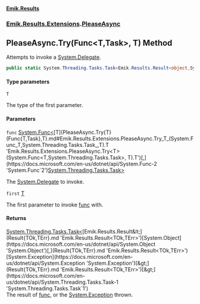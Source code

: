 #### [Emik.Results](index.md 'index')
### [Emik.Results.Extensions](Emik.Results.Extensions.md 'Emik.Results.Extensions').[PleaseAsync](PleaseAsync.md 'Emik.Results.Extensions.PleaseAsync')

## PleaseAsync.Try<T>(Func<T,Task>, T) Method

Attempts to invoke a [System.Delegate](https://docs.microsoft.com/en-us/dotnet/api/System.Delegate 'System.Delegate').

```csharp
public static System.Threading.Tasks.Task<Emik.Results.Result<object,System.Exception>> Try<T>(System.Func<T,System.Threading.Tasks.Task> func, T first);
```
#### Type parameters

<a name='Emik.Results.Extensions.PleaseAsync.Try_T_(System.Func_T,System.Threading.Tasks.Task_,T).T'></a>

`T`

The type of the first parameter.
#### Parameters

<a name='Emik.Results.Extensions.PleaseAsync.Try_T_(System.Func_T,System.Threading.Tasks.Task_,T).func'></a>

`func` [System.Func&lt;](https://docs.microsoft.com/en-us/dotnet/api/System.Func-2 'System.Func`2')[T](PleaseAsync.Try{T}(Func{T,Task},T).md#Emik.Results.Extensions.PleaseAsync.Try_T_(System.Func_T,System.Threading.Tasks.Task_,T).T 'Emik.Results.Extensions.PleaseAsync.Try<T>(System.Func<T,System.Threading.Tasks.Task>, T).T')[,](https://docs.microsoft.com/en-us/dotnet/api/System.Func-2 'System.Func`2')[System.Threading.Tasks.Task](https://docs.microsoft.com/en-us/dotnet/api/System.Threading.Tasks.Task 'System.Threading.Tasks.Task')[&gt;](https://docs.microsoft.com/en-us/dotnet/api/System.Func-2 'System.Func`2')

The [System.Delegate](https://docs.microsoft.com/en-us/dotnet/api/System.Delegate 'System.Delegate') to invoke.

<a name='Emik.Results.Extensions.PleaseAsync.Try_T_(System.Func_T,System.Threading.Tasks.Task_,T).first'></a>

`first` [T](PleaseAsync.Try{T}(Func{T,Task},T).md#Emik.Results.Extensions.PleaseAsync.Try_T_(System.Func_T,System.Threading.Tasks.Task_,T).T 'Emik.Results.Extensions.PleaseAsync.Try<T>(System.Func<T,System.Threading.Tasks.Task>, T).T')

The first parameter to invoke [func](PleaseAsync.Try{T}(Func{T,Task},T).md#Emik.Results.Extensions.PleaseAsync.Try_T_(System.Func_T,System.Threading.Tasks.Task_,T).func 'Emik.Results.Extensions.PleaseAsync.Try<T>(System.Func<T,System.Threading.Tasks.Task>, T).func') with.

#### Returns
[System.Threading.Tasks.Task&lt;](https://docs.microsoft.com/en-us/dotnet/api/System.Threading.Tasks.Task-1 'System.Threading.Tasks.Task`1')[Emik.Results.Result&lt;](Result{TOk,TErr}.md 'Emik.Results.Result<TOk,TErr>')[System.Object](https://docs.microsoft.com/en-us/dotnet/api/System.Object 'System.Object')[,](Result{TOk,TErr}.md 'Emik.Results.Result<TOk,TErr>')[System.Exception](https://docs.microsoft.com/en-us/dotnet/api/System.Exception 'System.Exception')[&gt;](Result{TOk,TErr}.md 'Emik.Results.Result<TOk,TErr>')[&gt;](https://docs.microsoft.com/en-us/dotnet/api/System.Threading.Tasks.Task-1 'System.Threading.Tasks.Task`1')  
The result of [func](PleaseAsync.Try{T}(Func{T,Task},T).md#Emik.Results.Extensions.PleaseAsync.Try_T_(System.Func_T,System.Threading.Tasks.Task_,T).func 'Emik.Results.Extensions.PleaseAsync.Try<T>(System.Func<T,System.Threading.Tasks.Task>, T).func'), or the [System.Exception](https://docs.microsoft.com/en-us/dotnet/api/System.Exception 'System.Exception') thrown.